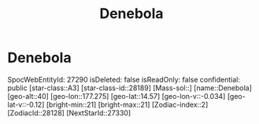 ﻿---
title: "Denebola"
location: [14.57,177.275,40]
type: Station
tags:
- astro/Star

---

# Denebola

SpocWebEntityId: 27290
isDeleted: false
isReadOnly: false
confidential: public
[star-class::A3]
[star-class-id::28189]
[Mass-sol::]
[name::Denebola]
[geo-alt::40]
[geo-lon::177.275]
[geo-lat::14.57]
[geo-lon-v::-0.034]
[geo-lat-v::-0.12]
[bright-min::21]
[bright-max::21]
[Zodiac-index::2]
[ZodiacId::28128]
[NextStarId::27330]

